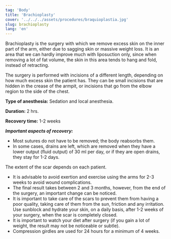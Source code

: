 ```yaml
---
tag: 'Body'
title: 'Brachioplasty'
cover: '../../../assets/procedures/braquioplastia.jpg'
slug: brachioplasty
lang: 'en'
---
```


Brachioplasty is the surgery with which we remove excess skin on the inner part of the arm, either due to sagging skin or massive weight loss. It is an area that we can hardly improve much with liposuction only, since when removing a lot of fat volume, the skin in this area tends to hang and fold, instead of retracting.

The surgery is performed with incisions of a different length, depending on how much excess skin the patient has. They can be small incisions that are hidden in the crease of the armpit, or incisions that go from the elbow region to the side of the chest.

**Type of anesthesia:** Sedation and local anesthesia.

**Duration:** 2 hrs.

**Recovery time:** 1-2 weeks

**_Important aspects of recovery:_**

- Most sutures do not have to be removed; the body reabsorbs them.
- In some cases, drains are left, which are removed when they have a lower output (fluid output) of 30 ml per day, or if they are open drains, they stay for 1-2 days.

The extent of the scar depends on each patient.

- It is advisable to avoid exertion and exercise using the arms for 2-3 weeks to avoid wound complications.
- The final result takes between 2 and 3 months, however, from the end of the surgery, an important change can be noticed.
- It is important to take care of the scars to prevent them from having a poor quality, taking care of them from the sun, friction and any irritation. Use sunblock and hydrate your skin, on a daily basis, after 1-2 weeks of your surgery, when the scar is completely closed.
- It is important to watch your diet after surgery (if you gain a lot of weight, the result may not be noticeable or subtle).
- Compression girdles are used for 24 hours for a minimum of 4 weeks.
